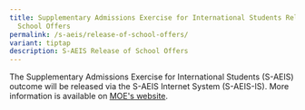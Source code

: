 ```yaml
---
title: Supplementary Admissions Exercise for International Students Release of
  School Offers
permalink: /s-aeis/release-of-school-offers/
variant: tiptap
description: S-AEIS Release of School Offers
---
```

<p>The Supplementary Admissions Exercise for International Students (S-AEIS)
outcome will be released via the S-AEIS Internet System (S-AEIS-IS). More
information is available on&nbsp;<a href="https://www.moe.gov.sg/international-students/s-aeis/offers" rel="noopener noreferrer nofollow" target="_blank">MOE's website</a>.</p>